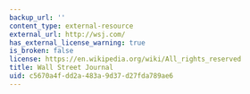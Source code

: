 ```yaml
---
backup_url: ''
content_type: external-resource
external_url: http://wsj.com/
has_external_license_warning: true
is_broken: false
license: https://en.wikipedia.org/wiki/All_rights_reserved
title: Wall Street Journal
uid: c5670a4f-dd2a-483a-9d37-d27fda789ae6
---
```

